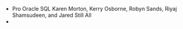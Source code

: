 * Pro Oracle SQL
  Karen Morton, Kerry Osborne, Robyn Sands, Riyaj Shamsudeen,  and Jared Still All  
* 
